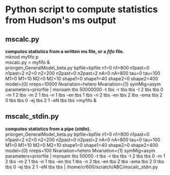 # Python script to compute statistics from Hudson's ms output  
## mscalc.py  
**computes statistics from a written ms file, or a _fifo_ file.**  
mknod myfifo p  
mscalc.py < myfifo &  
priorgen_GeneralModel_beta.py bpfile=bpfile n1=0 n1=800 n1past=0 n1past=2 n2=0 n2=200 n2past=0 n2past=2 nA=0 nA=800 tau=0 tau=100 M1=0 M1=10 M2=0 M2=10 shape1=0 shape1=40 shape2=0 shape2=400 model={0} nreps=10000 Nvariation=hetero Mvariation={1} symMig=asym parameters=priorfile | msnsam tbs 50000000 -t tbs -r tbs tbs -I 2 tbs tbs 0 -m 1 2 tbs -m 2 1 tbs -n 1 tbs -en tbs 1 tbs -n 2 tbs -en tbs 2 tbs -ema tbs 2 0 tbs tbs 0 -ej tbs 2 1 -eN tbs tbs >myfifo &  
  
  
## mscalc_stdin.py  
**computes statistics from a pipe (_stdin_).**  
priorgen_GeneralModel_beta.py bpfile=bpfile n1=0 n1=800 n1past=0 n1past=2 n2=0 n2=200 n2past=0 n2past=2 nA=0 nA=800 tau=0 tau=100 M1=0 M1=10 M2=0 M2=10 shape1=0 shape1=40 shape2=0 shape2=400 model={0} nreps=100 Nvariation=hetero Mvariation={1} symMig=asym parameters=priorfile | msnsam tbs 50000 -t tbs -r tbs tbs -I 2 tbs tbs 0 -m 1 2 tbs -m 2 1 tbs -n 1 tbs -en tbs 1 tbs -n 2 tbs -en tbs 2 tbs -ema tbs 2 0 tbs tbs 0 -ej tbs 2 1 -eN tbs tbs | /home/cr600/scratch/ABC/mscalc_stdin.py  

